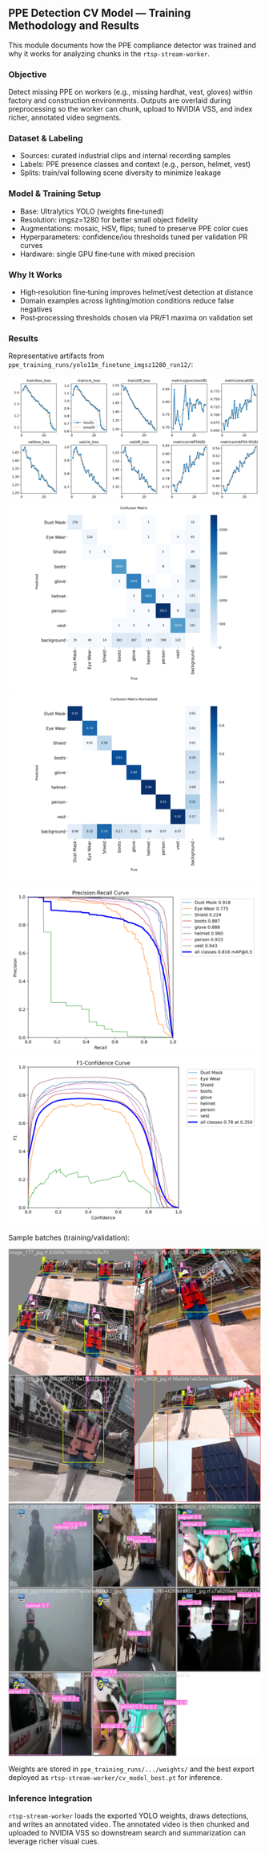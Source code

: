 ## PPE Detection CV Model — Training Methodology and Results

This module documents how the PPE compliance detector was trained and why it works for analyzing chunks in the `rtsp-stream-worker`.

### Objective
Detect missing PPE on workers (e.g., missing hardhat, vest, gloves) within factory and construction environments. Outputs are overlaid during preprocessing so the worker can chunk, upload to NVIDIA VSS, and index richer, annotated video segments.

### Dataset & Labeling
- Sources: curated industrial clips and internal recording samples
- Labels: PPE presence classes and context (e.g., person, helmet, vest)
- Splits: train/val following scene diversity to minimize leakage

### Model & Training Setup
- Base: Ultralytics YOLO (weights fine‑tuned)
- Resolution: imgsz=1280 for better small object fidelity
- Augmentations: mosaic, HSV, flips; tuned to preserve PPE color cues
- Hyperparameters: confidence/iou thresholds tuned per validation PR curves
- Hardware: single GPU fine‑tune with mixed precision

### Why It Works
- High‑resolution fine‑tuning improves helmet/vest detection at distance
- Domain examples across lighting/motion conditions reduce false negatives
- Post‑processing thresholds chosen via PR/F1 maxima on validation set

### Results
Representative artifacts from `ppe_training_runs/yolo11m_finetune_imgsz1280_run12/`:

![Results](ppe_training_runs/yolo11m_finetune_imgsz1280_run12/results.png)
![Confusion Matrix](ppe_training_runs/yolo11m_finetune_imgsz1280_run12/confusion_matrix.png)
![Normalized Confusion Matrix](ppe_training_runs/yolo11m_finetune_imgsz1280_run12/confusion_matrix_normalized.png)
![PR Curves](ppe_training_runs/yolo11m_finetune_imgsz1280_run12/BoxPR_curve.png)
![F1 Curve](ppe_training_runs/yolo11m_finetune_imgsz1280_run12/BoxF1_curve.png)

Sample batches (training/validation):

![Train Batch](ppe_training_runs/yolo11m_finetune_imgsz1280_run12/train_batch0.jpg)
![Val Pred](ppe_training_runs/yolo11m_finetune_imgsz1280_run12/val_batch0_pred.jpg)

Weights are stored in `ppe_training_runs/.../weights/` and the best export deployed as `rtsp-stream-worker/cv_model_best.pt` for inference.

### Inference Integration
`rtsp-stream-worker` loads the exported YOLO weights, draws detections, and writes an annotated video. The annotated video is then chunked and uploaded to NVIDIA VSS so downstream search and summarization can leverage richer visual cues.


